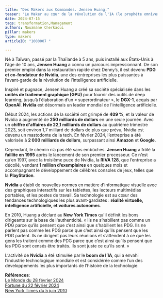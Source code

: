 ```yaml
---
title: "Des Makers aux Commandes. Jensen Huang."
teaser: "Le Maker au cœur de la révolution de l'IA (le prophète omniverse !)"
date: 2024-07-15
tags: transformation,Management
authors: Nouamane Cherkaoui
pillar: makers
type: makers
articleID: "1000007 "

---
```


Né à Taïwan, passé par la Thaïlande à 5 ans, puis installé aux États-Unis à l’âge de 10 ans, **Jensen Huang** a connu un parcours impressionnant. De son premier emploi dans la restauration rapide chez Denny’s, il est devenu **PDG et co-fondateur de Nvidia**, une des entreprises les plus puissantes à l’avant-garde de la révolution de l’intelligence artificielle.

Inspiré et pugnace, Jensen Huang a créé sa société spécialisée dans les **unités de traitement graphique (GPU)** pour fournir des outils de deep learning, jusqu’à l’élaboration d’un « superordinateur », le **DGX-1**, acquis par **OpenAI**. **Nvidia** est désormais un leader mondial de l'intelligence artificielle.

Début 2024, les actions de la société ont grimpé de **409 %**, et la valeur de Nvidia a augmenté de **250 milliards de dollars** en une seule journée. Avec un **chiffre d'affaires de 22,1 milliards de dollars** au quatrième trimestre 2023, soit environ 1,7 milliard de dollars de plus que prévu, Nvidia est devenu un mastodonte de la tech. En février 2024, l’entreprise a été valorisée à **2 000 milliards de dollars**, surpassant ainsi **Amazon** et **Google**.

Cependant, le chemin n’a pas été sans embûches. **Jensen Huang** a frôlé la **faillite en 1995** après le lancement de son premier processeur. Ce n’est qu’en 1997, avec la troisième puce de Nvidia, la **RIVA 128**, que l’entreprise a décollé, vendant **1 million d’exemplaires** en quelques mois et accompagnant le développement de célèbres consoles de jeux, telles que la **PlayStation**.

**Nvidia** a établi de nouvelles normes en matière d'informatique visuelle avec des graphiques interactifs sur les tablettes, les lecteurs multimédias portables, et les postes de travail. Sa technologie est au cœur des tendances technologiques les plus avant-gardistes : **réalité virtuelle, intelligence artificielle, et voitures autonomes**.

En 2010, Huang a déclaré au **New York Times** qu'il définit les bons dirigeants sur la base de l'authenticité. « Ils ne s’habillent pas comme un PDG parce qu’ils pensent que c’est ainsi que s’habillent les PDG. Ils ne parlent pas comme les PDG parce que c’est ainsi qu’ils pensent que les PDG parlent. Ils ne dirigent pas leurs réunions et s’attendent à ce que les gens les traitent comme des PDG parce que c’est ainsi qu’ils pensent que les PDG sont censés être traités. Ils sont juste ce qu’ils sont. »

L’activité de **Nvidia** a été stimulée par le **boom de l’IA**, qui a envahi l’industrie technologique mondiale et est considérée comme l’un des développements les plus importants de l’histoire de la technologie.

**Références**:  
[Le Monde du 28 février 2024](https://www.lemonde.fr/m-le-mag/article/2024/02/28/qui-est-jensen-huang-l-homme-qui-valait-2-000-milliards-de-dollars_6218991_4500055.html?random=723561422)  
[Fortune du 22 février 2024](https://fortune.com/2024/02/22/who-is-jensen-huang-nvidia-net-worth-biography-success/)  
[New York Times du 5 juin 2010](https://www.nytimes.com/2010/06/06/business/06corner.html)
